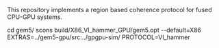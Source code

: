 This repository implements a region based coherence protocol for fused CPU-GPU systems.

cd gem5/
scons build/X86_VI_hammer_GPU/gem5.opt --default=X86 EXTRAS=../gem5-gpu/src:../gpgpu-sim/ PROTOCOL=VI_hammer

